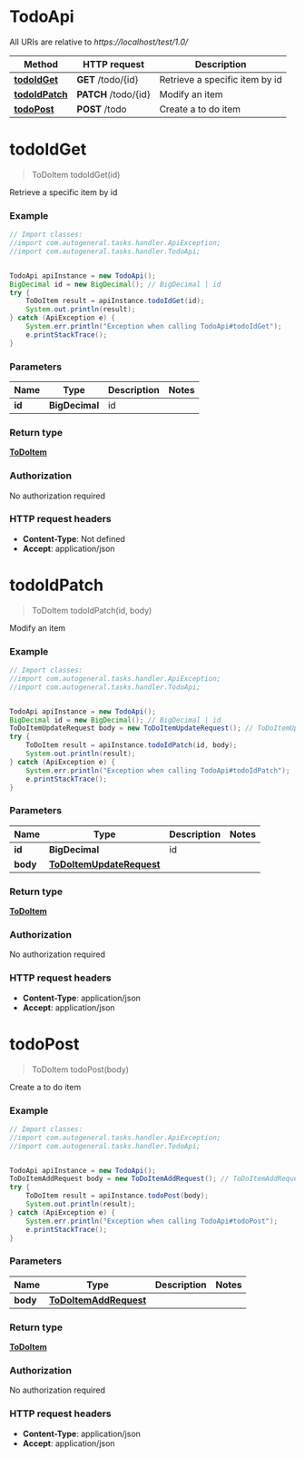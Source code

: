 # TodoApi

All URIs are relative to *https://localhost/test/1.0/*

Method | HTTP request | Description
------------- | ------------- | -------------
[**todoIdGet**](TodoApi.md#todoIdGet) | **GET** /todo/{id} | Retrieve a specific item by id
[**todoIdPatch**](TodoApi.md#todoIdPatch) | **PATCH** /todo/{id} | Modify an item
[**todoPost**](TodoApi.md#todoPost) | **POST** /todo | Create a to do item


<a name="todoIdGet"></a>
# **todoIdGet**
> ToDoItem todoIdGet(id)

Retrieve a specific item by id

### Example
```java
// Import classes:
//import com.autogeneral.tasks.handler.ApiException;
//import com.autogeneral.tasks.handler.TodoApi;


TodoApi apiInstance = new TodoApi();
BigDecimal id = new BigDecimal(); // BigDecimal | id
try {
    ToDoItem result = apiInstance.todoIdGet(id);
    System.out.println(result);
} catch (ApiException e) {
    System.err.println("Exception when calling TodoApi#todoIdGet");
    e.printStackTrace();
}
```

### Parameters

Name | Type | Description  | Notes
------------- | ------------- | ------------- | -------------
 **id** | **BigDecimal**| id |

### Return type

[**ToDoItem**](ToDoItem.md)

### Authorization

No authorization required

### HTTP request headers

 - **Content-Type**: Not defined
 - **Accept**: application/json

<a name="todoIdPatch"></a>
# **todoIdPatch**
> ToDoItem todoIdPatch(id, body)

Modify an item

### Example
```java
// Import classes:
//import com.autogeneral.tasks.handler.ApiException;
//import com.autogeneral.tasks.handler.TodoApi;


TodoApi apiInstance = new TodoApi();
BigDecimal id = new BigDecimal(); // BigDecimal | id
ToDoItemUpdateRequest body = new ToDoItemUpdateRequest(); // ToDoItemUpdateRequest | 
try {
    ToDoItem result = apiInstance.todoIdPatch(id, body);
    System.out.println(result);
} catch (ApiException e) {
    System.err.println("Exception when calling TodoApi#todoIdPatch");
    e.printStackTrace();
}
```

### Parameters

Name | Type | Description  | Notes
------------- | ------------- | ------------- | -------------
 **id** | **BigDecimal**| id |
 **body** | [**ToDoItemUpdateRequest**](ToDoItemUpdateRequest.md)|  |

### Return type

[**ToDoItem**](ToDoItem.md)

### Authorization

No authorization required

### HTTP request headers

 - **Content-Type**: application/json
 - **Accept**: application/json

<a name="todoPost"></a>
# **todoPost**
> ToDoItem todoPost(body)

Create a to do item

### Example
```java
// Import classes:
//import com.autogeneral.tasks.handler.ApiException;
//import com.autogeneral.tasks.handler.TodoApi;


TodoApi apiInstance = new TodoApi();
ToDoItemAddRequest body = new ToDoItemAddRequest(); // ToDoItemAddRequest | 
try {
    ToDoItem result = apiInstance.todoPost(body);
    System.out.println(result);
} catch (ApiException e) {
    System.err.println("Exception when calling TodoApi#todoPost");
    e.printStackTrace();
}
```

### Parameters

Name | Type | Description  | Notes
------------- | ------------- | ------------- | -------------
 **body** | [**ToDoItemAddRequest**](ToDoItemAddRequest.md)|  |

### Return type

[**ToDoItem**](ToDoItem.md)

### Authorization

No authorization required

### HTTP request headers

 - **Content-Type**: application/json
 - **Accept**: application/json

